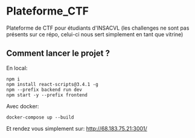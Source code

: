 # Plateforme_CTF
Plateforme de CTF pour étudiants d'INSACVL (les challenges ne sont pas présents sur ce répo, celui-ci nous sert simplement en tant que vitrine)

## Comment lancer le projet ?
En local:
```
npm i
npm install react-scripts@3.4.1 -g
npm --prefix backend run dev
npm start -y --prefix frontend
```
Avec docker:
```
docker-compose up --build
```
Et rendez vous simplement sur: http://68.183.75.21:3001/
